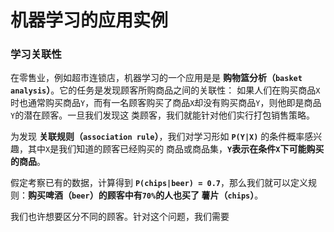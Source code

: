 机器学习的应用实例
=====================================================================================
### 学习关联性
在零售业，例如超市连锁店，机器学习的一个应用是是 **购物篮分析（`basket analysis`）**。它的任务是发现顾客所购商品之间的关联性：
如果人们在购买商品`X`时也通常购买商品`Y`，而有一名顾客购买了商品`X`却没有购买商品`Y`，则他即是商品`Y`的潜在顾客。一旦我们发现这
类顾客，我们就能针对他们实行打包销售策略。

为发现 **关联规则（`association rule`）**，我们对学习形如 **`P(Y|X)`** 的条件概率感兴趣，其中`X`是我们知道的顾客已经购买的
商品或商品集，**`Y`表示在条件`X`下可能购买的商品**。

假定考察已有的数据，计算得到 **`P(chips|beer) = 0.7`**，那么我们就可以定义规则：**购买啤酒（`beer`）的顾客中有`70%`的人也买了
薯片（`chips`）**。

我们也许想要区分不同的顾客。针对这个问题，我们需要



